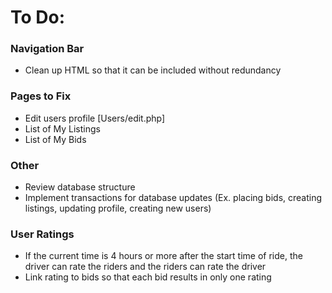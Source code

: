 # To Do:

### Navigation Bar
- Clean up HTML so that it can be included without redundancy

### Pages to Fix
- Edit users profile [Users/edit.php]
- List of My Listings
- List of My Bids

### Other
- Review database structure
- Implement transactions for database updates (Ex. placing bids, creating listings, updating profile, creating new users)

### User Ratings
- If the current time is 4 hours or more after the start time of ride, the driver can rate the riders and the riders can rate the driver
- Link rating to bids so that each bid results in only one rating